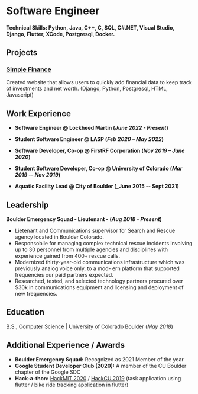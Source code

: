 # Software Engineer

#### Technical Skills: Python, Java, C++, C, SQL, C\#.NET, Visual Studio, Django, Flutter, XCode, Postgresql, Docker.

## Projects
### [Simple Finance](https://github.com/AngusFiedler/simple-finance-web)

Created website that allows users to quickly add financial data to keep track of investments and net worth. (Django, Python, Postgresql, HTML, Javascript)

## Work Experience
- **Software Engineer @ Lockheed Martin (_June 2022 - Present_)**

- **Student Software Engineer @ LASP (_Feb 2020 – May 2022_)**

- **Software Developer, Co-op  @ FirstRF Corporation (_Nov 2019 – June 2020_)**

- **Student Software Developer, Co-op  @ University of Colorado (_Mar 2019 -- Nov 2019_)**

- **Aquatic Facility Lead  @ City of Boulder (_June 2015 -- Sept 2021)**


## Leadership
**Boulder Emergency Squad - Lieutenant - (_Aug 2018 - Present_)**
- Lietenant and Communications supervisor for Search and Rescue agency located in Boulder Colorado.
- Responsobile for managing complex technical rescue incidents involving up to 30 personnel from multiple agencies and disciplines with experience gained from 400+ rescue calls.
- Modernized thirty-year-old communications infrastructure which was previously analog voice only, to a mod-
ern platform that supported frequencies our paid partners expected.
- Researched, tested, and selected technology partners procured over $30k in communications equipment and
licensing and deployment of new frequencies.

## Education		        		
B.S., Computer Science | University of Colorado Boulder (_May 2018_)

## Additional Experience / Awards	
- **Boulder Emergency Squad:** Recognized as 2021 Member of the year	        		
- **Google Student Developer Club (2020):** A member of the CU Boulder chapter of the Google SDC
- **Hack-a-thon:** [HackMIT 2020](https://github.com/AngusFiedler/Hack_MIT_2020) / [HackCU 2019](https://github.com/AngusFiedler/HackCU2019) (task application using flutter / bike ride tracking application in flutter)